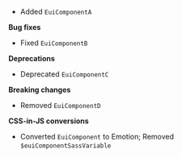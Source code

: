- Added `EuiComponentA`

**Bug fixes**

- Fixed `EuiComponentB`

**Deprecations**

- Deprecated `EuiComponentC`

**Breaking changes**

- Removed `EuiComponentD`

**CSS-in-JS conversions**

- Converted `EuiComponent` to Emotion; Removed `$euiComponentSassVariable`
